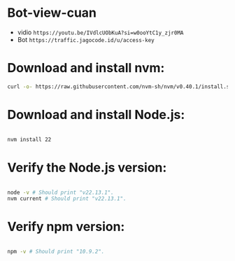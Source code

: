 # Bot-view-cuan
- vidio ```https://youtu.be/IVdlcUObKuA?si=w0ooYtC1y_zjr0MA```
- Bot ```https://traffic.jagocode.id/u/access-key```
  
# Download and install nvm:
```bash
curl -o- https://raw.githubusercontent.com/nvm-sh/nvm/v0.40.1/install.sh | bash
```
# Download and install Node.js:
```bash

nvm install 22
```

# Verify the Node.js version:
```bash

node -v # Should print "v22.13.1".
nvm current # Should print "v22.13.1".
```

# Verify npm version:
```bash

npm -v # Should print "10.9.2".
```
